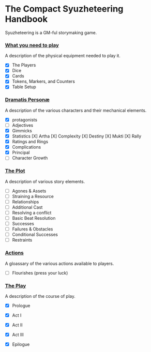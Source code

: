 The Compact Syuzheteering Handbook
===============

Syuzheteering is a GM-ful storymaking game.

### [What you need to play](./1_what_you_need.md)
A description of the physical equipment needed to play it.
- [X] The Players
- [X] Dice
- [X] Cards
- [X] Tokens, Markers, and Counters
- [X] Table Setup
### [Dramatis Personæ](./2_dramatis_personae.md)
A description of the various characters and their mechanical elements.
- [X] protagonists
- [ ] Adjectives
- [X] Gimmicks
- [x] Statistics
   [X] Artha
   [X] Complexity
   [X] Destiny
   [X] Mukti
   [X] Rally
- [X] Ratings and Rings
- [X] Complications
- [X] Principal
- [ ] Character Growth
### [The Plot](./3_the_plot.md)
A description of various story elements.
- [ ] Agones & Assets
- [ ] Straining a Resource
- [ ] Relationships
- [ ] Additional Cast
- [ ] Resolving a conflict
- [ ] Basic Beat Resolution
- [ ] Successes
- [ ] Failures & Obstacles
- [ ] Conditional Successes
- [ ] Restraints
### [Actions](./4_actions.md)
A gloassary of the various actions available to players.
- [ ] Flourishes (press your luck)
### [The Play](./5_the_play.md)
A description of the course of play.
- [X] Prologue
- [X] Act I
- [X] Act II
- [X] Act III
- [X] Epilogue





